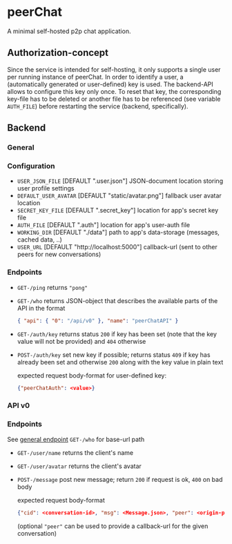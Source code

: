# peerChat

A minimal self-hosted p2p chat application.

## Authorization-concept

Since the service is intended for self-hosting, it only supports a single user per running instance of peerChat.
In order to identify a user, a (automatically generated or user-defined) key is used.
The backend-API allows to configure this key only once.
To reset that key, the corresponding key-file has to be deleted or another file has to be referenced (see variable `AUTH_FILE`) before restarting the service (backend, specifically).

## Backend

### General

### Configuration

- `USER_JSON_FILE` [DEFAULT ".user.json"] JSON-document location storing user profile settings
- `DEFAULT_USER_AVATAR` [DEFAULT "static/avatar.png"] fallback user avatar location
- `SECRET_KEY_FILE` [DEFAULT ".secret_key"] location for app's secret key file
- `AUTH_FILE` [DEFAULT ".auth"] location for app's user-auth file
- `WORKING_DIR` [DEFAULT "./data"] path to app's data-storage (messages, cached data, ..)
- `USER_URL` [DEFAULT "http://localhost:5000"] callback-url (sent to other peers for new conversations)

### Endpoints

- `GET-/ping` returns `"pong"`
- `GET-/who` returns JSON-object that describes the available parts of the API in the format
  ```json
  { "api": { "0": "/api/v0" }, "name": "peerChatAPI" }
  ```
- `GET-/auth/key` returns status `200` if key has been set (note that the key value will not be provided) and `404` otherwise
- `POST-/auth/key` set new key if possible; returns status `409` if key has already been set and otherwise `200` along with the key value in plain text

  expected request body-format for user-defined key:
  ```json
  {"peerChatAuth": <value>}
  ```

### API v0

### Endpoints

See [general endpoint](#endpoints) `GET-/who` for base-url path

- `GET-/user/name` returns the client's name
- `GET-/user/avatar` returns the client's avatar
- `POST-/message` post new message; return `200` if request is ok, `400` on bad body

  expected request body-format
  ```json
  {"cid": <conversation-id>, "msg": <Message.json>, "peer": <origin-peer-url>}
  ```
  (optional `"peer"` can be used to provide a callback-url for the given conversation)

